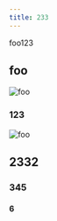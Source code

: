 ```yaml
---
title: 233
---
```

<!--
 * @Descripttion: 
 * @version: 
 * @Author: linxiaofen
 * @Date: 2020-09-14 17:05:22
 * @LastEditors: linxiaofen
 * @LastEditTime: 2020-09-22 17:32:26
-->
foo123

## foo
<img :src="$withBase('/scene.jpeg')" alt="foo">

### 123
<img :src="$withBase('/scene.jpeg')" alt="foo">

## 2332

### 345
#### 6